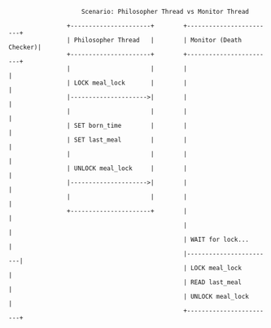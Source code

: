 


                        Scenario: Philosopher Thread vs Monitor Thread

                    +----------------------+        +------------------------+
                    | Philosopher Thread   |        | Monitor (Death Checker)|
                    +----------------------+        +------------------------+
                    |                      |        |                        |
                    | LOCK meal_lock       |        |                        |
                    |--------------------->|        |                        |
                    |                      |        |                        |
                    | SET born_time        |        |                        |
                    | SET last_meal        |        |                        |
                    |                      |        |                        |
                    | UNLOCK meal_lock     |        |                        |
                    |--------------------->|        |                        |
                    |                      |        |                        |
                    +----------------------+        |                        |
                                                    |                        |
                                                    | WAIT for lock...       |
                                                    |------------------------|
                                                    | LOCK meal_lock         |
                                                    | READ last_meal         |
                                                    | UNLOCK meal_lock       |
                                                    +------------------------+
                                                    
